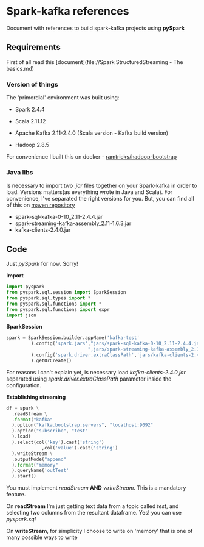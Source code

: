 # Spark-kafka references

 Document with references to build spark-kafka projects using **pySpark**



## Requirements

First of all read this [document](file://Spark StructuredStreaming - The basics.md)

### Version of things

 The 'primordial' environment was built using:

 * Spark 2.4.4

 * Scala 2.11.12

 * Apache Kafka 2.11-2.4.0 (Scala version - Kafka build version)

 * Hadoop 2.8.5

 For convenience I built this on docker - [ramtricks/hadoop-bootstrap](https://hub.docker.com/repository/docker/ramtricks/hadoop-bootstrap)



### Java libs

 Is necessary to import two *.jar* files together on your Spark-kafka in order to load. Versions matters(as everything wrote in Java and Scala). For convenience, I've separated the right versions for you. But, you can find all of this on [maven repository](https://maven.org) 

* spark-sql-kafka-0-10_2.11-2.4.4.jar
* spark-streaming-kafka-assembly_2.11-1.6.3.jar
* kafka-clients-2.4.0.jar



## Code

Just *pySpark* for now. Sorry!





**Import**

```python
import pyspark
from pyspark.sql.session import SparkSession
from pyspark.sql.types import *
from pyspark.sql.functions import *
from pyspark.sql.functions import expr
import json
```



**SparkSession**

```python
spark = SparkSession.builder.appName('kafka-test'
         ).config('spark.jars',"jars/spark-sql-kafka-0-10_2.11-2.4.4.jar" +
                              ",jars/spark-streaming-kafka-assembly_2.11-1.6.3.jar" 
         ).config('spark.driver.extraClassPath','jars/kafka-clients-2.4.0.jar'
         ).getOrCreate()
```

For reasons I can't explain yet, is necessary load *kafka-clients-2.4.0.jar* separated using *spark.driver.extraClassPath* parameter inside the configuration.



**Establishing streaming**

```python
df = spark \
  .readStream \
  .format("kafka"
  ).option("kafka.bootstrap.servers", "localhost:9092"
  ).option("subscribe", "test"
  ).load(
  ).select(col('key').cast('string')
             ,col('value').cast('string')
  ).writeStream \
  .outputMode("append"
  ).format("memory"
  ).queryName('outTest'
  ).start()
```

You must implement *readStream* **AND** *writeStream*. This is a mandatory feature.

On **readStream** I'm just getting text data from a topic called *test*, and selecting two columns from the resultant dataframe. Yes! you can use *pyspark.sql*

On **writeStream**, for simplicity I choose to write on 'memory' that is one of many possible ways to write 